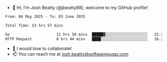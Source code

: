 - 👋 Hi, I’m Josh Beatty (@jbeatty88), welcome to my GitHub profile!

<!--START_SECTION:waka-->

```txt
From: 04 May 2025 - To: 03 June 2025

Total Time: 53 hrs 57 mins

Go                     11 hrs 58 mins  █████▓░░░░░░░░░░░░░░░░░░░   22.20 %
HTTP Request           8 hrs 44 mins   ████░░░░░░░░░░░░░░░░░░░░░   16.21 %
```

<!--END_SECTION:waka-->

- 💞️ I would love to collaborate!
- 📫 You can reach me at josh.beatty@softwaresugar.com

<!---
jbeatty88/jbeatty88 is a ✨ special ✨ repository because its `README.md` (this file) appears on your GitHub profile.
You can click the Preview link to take a look at your changes.
--->
